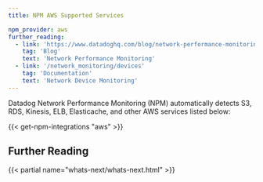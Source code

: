 ```yaml
---
title: NPM AWS Supported Services

npm_provider: aws
further_reading:
  - link: 'https://www.datadoghq.com/blog/network-performance-monitoring'
    tag: 'Blog'
    text: 'Network Performance Monitoring'
  - link: '/network_monitoring/devices'
    tag: 'Documentation'
    text: 'Network Device Monitoring'
---
```


Datadog Network Performance Monitoring (NPM) automatically detects S3, RDS, Kinesis, ELB, Elasticache, and other AWS services listed below:

{{< get-npm-integrations "aws" >}}

## Further Reading

{{< partial name="whats-next/whats-next.html" >}}
